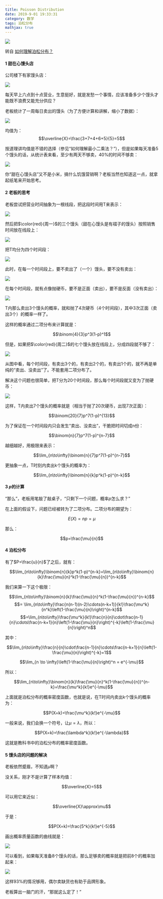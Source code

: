 ```yaml
---
title: Poisson Distribution
date: 2019-9-01 19:33:31
category: 数学
tags: 泊松分布
mathjax: true
---
```


![](http://sasnrd.com/wp-content/uploads/2017/08/Poisson_PMF.png)

<!-- more -->

转自 [如何理解泊松分布？](https://www.matongxue.com/madocs/858/)

#### 1 甜在心馒头店
公司楼下有家馒头店：

![](https://img-blog.csdn.net/20180720091046462?watermark/2/text/aHR0cHM6Ly9ibG9nLmNzZG4ubmV0L2NjbnRfMjAxMg==/font/5a6L5L2T/fontsize/400/fill/I0JBQkFCMA==/dissolve/70)

每天早上六点到十点营业，生意挺好，就是发愁一个事情，应该准备多少个馒头才能既不浪费又能充分供应？

老板统计了一周每日卖出的馒头（为了方便计算和讲解，缩小了数据）：


![](https://www.zhihu.com/equation?tex=%5Cbegin%7Barray%7D%7Bc%7Cc%7D%20%5Cqquad%5Cqquad%26%5Cqquad%E9%94%80%E5%94%AE%5Cqquad%5C%5C%5Chline%5Ccolor%7BSkyBlue%7D%7B%E5%91%A8%E4%B8%80%7D%26%203%20%5C%5C%20%5Chline%20%5Ccolor%7Bblue%7D%7B%E5%91%A8%E4%BA%8C%7D%26%207%20%5C%5C%20%5Chline%20%5Ccolor%7Borange%7D%7B%E5%91%A8%E4%B8%89%7D%264%5C%5C%5Chline%20%5Ccolor%7BGoldenrod%7D%7B%E5%91%A8%E5%9B%9B%7D%266%5C%5C%20%5Chline%20%5Ccolor%7Bgreen%7D%7B%E5%91%A8%E4%BA%94%7D%265%5C%5C%5Cend%7Barray%7D%5C%5C)

均值为：
$$\overline{X}=\frac{3+7+4+6+5}{5}=5$$

按道理讲均值是不错的选择（参见“如何理解最小二乘法？”），但是如果每天准备5个馒头的话，从统计表来看，至少有两天不够卖，$40\%$的时间不够卖：


![](https://www.zhihu.com/equation?tex=%5Cbegin%7Barray%7D%7Bc%7Cc%7D%5Cqquad%5Cqquad%26%5Cqquad%E9%94%80%E5%94%AE%5Cqquad%26%5Cquad%E5%A4%87%E8%B4%A7%E4%BA%94%E4%B8%AA%5C%5C%5Chline%5Ccolor%7BSkyBlue%7D%7B%E5%91%A8%E4%B8%80%7D%26%203%20%5C%5C%5Chline%20%5Ccolor%7Bblue%7D%7B%E5%91%A8%E4%BA%8C%7D%26%207%26%5Ccolor%7Bred%7D%7B%E4%B8%8D%E5%A4%9F%7D%20%5C%5C%20%5Chline%20%5Ccolor%7Borange%7D%7B%E5%91%A8%E4%B8%89%7D%264%5C%5C%20%5Chline%20%5Ccolor%7BGoldenrod%7D%7B%E5%91%A8%E5%9B%9B%7D%266%26%5Ccolor%7Bred%7D%7B%E4%B8%8D%E5%A4%9F%7D%5C%5C%5Chline%20%5Ccolor%7Bgreen%7D%7B%E5%91%A8%E4%BA%94%7D%265%5C%5C%5Cend%7Barray%7D%5C%5C)

你“甜在心馒头店”又不是小米，搞什么饥饿营销啊？老板当然也知道这一点，就拿起纸笔来开始思考。

#### 2 老板的思考
老板尝试把营业时间抽象为一根线段，把这段时间用T来表示：

![](https://img-blog.csdn.net/2018072009112033?watermark/2/text/aHR0cHM6Ly9ibG9nLmNzZG4ubmV0L2NjbnRfMjAxMg==/font/5a6L5L2T/fontsize/400/fill/I0JBQkFCMA==/dissolve/70)

然后把$\color{red}{周一}$的三个馒头（甜在心馒头是有褶子的馒头）按照销售时间放在线段上：

![](https://img-blog.csdn.net/20180720091134821?watermark/2/text/aHR0cHM6Ly9ibG9nLmNzZG4ubmV0L2NjbnRfMjAxMg==/font/5a6L5L2T/fontsize/400/fill/I0JBQkFCMA==/dissolve/70)

把T均分为四个时间段：

![](https://img-blog.csdn.net/2018072009114717?watermark/2/text/aHR0cHM6Ly9ibG9nLmNzZG4ubmV0L2NjbnRfMjAxMg==/font/5a6L5L2T/fontsize/400/fill/I0JBQkFCMA==/dissolve/70)

此时，在每一个时间段上，要不卖出了（一个）馒头，要不没有卖出：


![](https://img-blog.csdn.net/20180720091156857?watermark/2/text/aHR0cHM6Ly9ibG9nLmNzZG4ubmV0L2NjbnRfMjAxMg==/font/5a6L5L2T/fontsize/400/fill/I0JBQkFCMA==/dissolve/70)

在每个时间段，就有点像抛硬币，要不是正面（卖出），要不是反面（没有卖出）：

![](https://img-blog.csdn.net/20180720091209939?watermark/2/text/aHR0cHM6Ly9ibG9nLmNzZG4ubmV0L2NjbnRfMjAxMg==/font/5a6L5L2T/fontsize/400/fill/I0JBQkFCMA==/dissolve/70)

T内那么卖出3个馒头的概率，就和抛了4次硬币（4个时间段），其中3次正面（卖出3个）的概率一样了。



这样的概率通过二项分布来计算就是：

$$\binom{4}{3}p^3(1-p)^1$$

但是，如果把$\color{red}{周二}$的七个馒头放在线段上，分成四段就不够了：

![](https://img-blog.csdn.net/2018072009122362?watermark/2/text/aHR0cHM6Ly9ibG9nLmNzZG4ubmV0L2NjbnRfMjAxMg==/font/5a6L5L2T/fontsize/400/fill/I0JBQkFCMA==/dissolve/70)

从图中看，每个时间段，有卖出3个的，有卖出2个的，有卖出1个的，就不再是单纯的“卖出、没卖出”了。不能套用二项分布了。

解决这个问题也很简单，把T分为20个时间段，那么每个时间段就又变为了抛硬币：

![](https://img-blog.csdn.net/20180720091237705?watermark/2/text/aHR0cHM6Ly9ibG9nLmNzZG4ubmV0L2NjbnRfMjAxMg==/font/5a6L5L2T/fontsize/400/fill/I0JBQkFCMA==/dissolve/70)

这样，T内卖出7个馒头的概率就是（相当于抛了20次硬币，出现7次正面）：

$$\binom{20}{7}p^7(1-p)^{13}$$

为了保证在一个时间段内只会发生“卖出、没卖出”，干脆把时间切成n份：

$$\binom{n}{7}p^7(1-p)^{n-7}$$

越细越好，用极限来表示：

$$\lim_{n\to\infty}\binom{n}{7}p^7(1-p)^{n-7}$$

更抽象一点，T时刻内卖出k个馒头的概率为：

$$\lim_{n\to\infty}\binom{n}{k}p^k(1-p)^{n-k}$$

#### 3 $p$的计算
“那么”，老板用笔敲了敲桌子，“只剩下一个问题，概率$p$怎么求？”

在上面的假设下，问题已经被转为了二项分布。二项分布的期望为：

$$E(X)=np=\mu$$

那么：

$$p=\frac{\mu}{n}$$

#### 4 泊松分布
有了$P=\frac{u}{n}$了之后，就有：

$$\lim_{n\to\infty}\binom{n}{k}p^k(1-p)^{n-k}=\lim_{n\to\infty}\binom{n}{k}\frac{\mu}{n}^k(1-\frac{\mu}{n})^{n-k}$$

我们来算一下这个极限：


$$\lim_{n\to\infty}\binom{n}{k}\frac{\mu}{n}^k(1-\frac{\mu}{n})^{n-k}$$
$$= \lim_{n\to\infty}\frac{n(n-1)(n-2)\cdots(n-k+1)}{k!}\frac{\mu^k}{n^k}\left(1-\frac{\mu}{n}\right)^{n-k}$$
$$=\lim_{n\to\infty}\frac{\mu^k}{k!}\frac{n}{n}\cdot\frac{n-1}{n}\cdots\frac{n-k+1}{n}\left(1-\frac{\mu}{n}\right)^{-k}\left(1-\frac{\mu}{n}\right)^n$$

其中：


$$\lim_{n\to\infty}\frac{n}{n}\cdot\frac{n-1}{n}\cdots\frac{n-k+1}{n}\left(1-\frac{\mu}{n}\right)^{-k}=1$$

$$\lim_{n \to \infty}\left(1-\frac{\mu}{n}\right)^n = e^{-\mu}$$

所以：


$$\lim_{n\to\infty}\binom{n}{k}\frac{\mu}{n}^k(1-\frac{\mu}{n})^{n-k}=\frac{\mu^k}{k!}e^{-\mu}$$

上面就是泊松分布的概率密度函数，也就是说，在T时间内卖出k个馒头的概率为：

$$P(X=k)=\frac{\mu^k}{k!}e^{-\mu}$$

一般来说，我们会换一个符号，让$\mu=\lambda$，所以：

$$P(X=k)=\frac{\lambda^k}{k!}e^{-\lambda}$$

这就是教科书中的泊松分布的概率密度函数。

#### 5 馒头店的问题的解决
老板依然蹙眉，不知道$\mu$啊？

没关系，刚才不是计算了样本均值：

$$\overline{X}=5$$

可以用它来近似：

$$\overline{X}\approx\mu$$

于是：

$$P(X=k)=\frac{5^k}{k!}e^{-5}$$

画出概率质量函数的曲线就是：

![](https://img-blog.csdn.net/20180720091300482?watermark/2/text/aHR0cHM6Ly9ibG9nLmNzZG4ubmV0L2NjbnRfMjAxMg==/font/5a6L5L2T/fontsize/400/fill/I0JBQkFCMA==/dissolve/70)

可以看到，如果每天准备8个馒头的话，那么足够卖的概率就是把前8个的概率加起来：

![](https://img-blog.csdn.net/20180720091309679?watermark/2/text/aHR0cHM6Ly9ibG9nLmNzZG4ubmV0L2NjbnRfMjAxMg==/font/5a6L5L2T/fontsize/400/fill/I0JBQkFCMA==/dissolve/70)

这样$93\%$的情况够用，偶尔卖缺货也有助于品牌形象。

老板算出一脑门的汗，“那就这么定了！”

